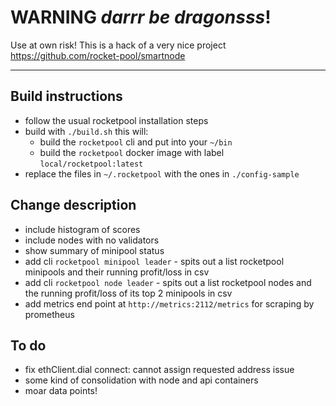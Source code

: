 # WARNING *darrr be dragonsss*!

Use at own risk!  This is a hack of a very nice project https://github.com/rocket-pool/smartnode

---

## Build instructions
- follow the usual rocketpool installation steps
- build with `./build.sh` this will:
    - build the `rocketpool` cli and put into your `~/bin`
    - build the `rocketpool` docker image with label `local/rocketpool:latest`
- replace the files in `~/.rocketpool` with the ones in `./config-sample`


## Change description
- include histogram of scores
- include nodes with no validators
- show summary of minipool status
- add cli `rocketpool minipool leader` - spits out a list rocketpool minipools and their running profit/loss in csv
- add cli `rocketpool node leader` - spits out a list rocketpool nodes and the running profit/loss of its top 2 minipools in csv
- add metrics end point at `http://metrics:2112/metrics` for scraping by prometheus

## To do
- fix ethClient.dial connect: cannot assign requested address issue
- some kind of consolidation with node and api containers
- moar data points!
